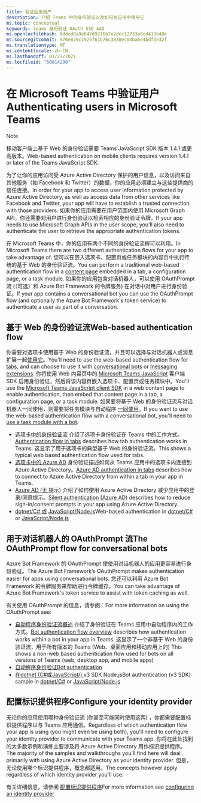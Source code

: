 ```yaml
---
title: 验证应用用户
description: 介绍 Teams 中的身份验证以及如何在应用中使用它
ms.topic: conceptual
keywords: teams 身份验证 OAuth SSO AAD
ms.openlocfilehash: 6ddcd8a9e847d9216b7e2dcc12733a6cd413b48e
ms.sourcegitcommit: 976e870cc925f61b76c3830ec04ba6e4bdfde32f
ms.translationtype: MT
ms.contentlocale: zh-CN
ms.lasthandoff: 01/27/2021
ms.locfileid: "50014290"
---
```

# <a name="authenticating-users-in-microsoft-teams"></a><span data-ttu-id="8e5de-104">在 Microsoft Teams 中验证用户</span><span class="sxs-lookup"><span data-stu-id="8e5de-104">Authenticating users in Microsoft Teams</span></span>

> [!Note]
> <span data-ttu-id="8e5de-105">移动客户端上基于 Web 的身份验证需要 Teams JavaScript SDK 版本 1.4.1 或更高版本。</span><span class="sxs-lookup"><span data-stu-id="8e5de-105">Web-based authentication on mobile clients requires version 1.4.1 or later of the Teams JavaScript SDK.</span></span>

<span data-ttu-id="8e5de-106">为了让你的应用访问受 Azure Active Directory 保护的用户信息，以及访问来自其他服务（如 Facebook 和 Twitter）的数据，你的应用必须建立与这些提供商的信任连接。</span><span class="sxs-lookup"><span data-stu-id="8e5de-106">In order for your app to access user information protected by Azure Active Directory, as well as access data from other services like Facebook and Twitter, your app will have to establish a trusted connection with those providers.</span></span> <span data-ttu-id="8e5de-107">如果你的应用需要在用户范围内使用 Microsoft Graph API，你还需要对用户进行身份验证以检索相应的身份验证令牌。</span><span class="sxs-lookup"><span data-stu-id="8e5de-107">If your app needs to use Microsoft Graph APIs in the user scope, you'll also need to authenticate the user to retrieve the appropriate authentication tokens.</span></span>

<span data-ttu-id="8e5de-108">在 Microsoft Teams 中，你的应用有两个不同的身份验证流程可以利用。</span><span class="sxs-lookup"><span data-stu-id="8e5de-108">In Microsoft Teams there are two different authentication flows for your app to take advantage of.</span></span> <span data-ttu-id="8e5de-109">您可以在嵌入选项卡、配置页或任务模块的内容页中[](~/tabs/how-to/create-tab-pages/content-page.md)执行传统的基于 Web 的身份验证流。</span><span class="sxs-lookup"><span data-stu-id="8e5de-109">You can perform a traditional web-based authentication flow in a [content page](~/tabs/how-to/create-tab-pages/content-page.md) embedded in a tab, a configuration page, or a task module.</span></span> <span data-ttu-id="8e5de-110">如果你的应用包含对话机器人，可以使用 OAuthPrompt 流 (（可选）和 Azure Bot Framework 的令牌服务) 在对话中对用户进行身份验证。</span><span class="sxs-lookup"><span data-stu-id="8e5de-110">If your app contains a conversational bot you can use the OAuthPrompt flow (and optionally the Azure Bot Framework's token service) to authenticate a user as part of a conversation.</span></span>

## <a name="web-based-authentication-flow"></a><span data-ttu-id="8e5de-111">基于 Web 的身份验证流</span><span class="sxs-lookup"><span data-stu-id="8e5de-111">Web-based authentication flow</span></span>

<span data-ttu-id="8e5de-112">你需要对选项卡使用基于 Web 的身份验证流，并且[](~/tabs/what-are-tabs.md)可以选择与对话机器人或消息扩展一起[](~/bots/what-are-bots.md)[使用它](~/messaging-extensions/what-are-messaging-extensions.md)。</span><span class="sxs-lookup"><span data-stu-id="8e5de-112">You'll need to use the web-based authentication flow for [tabs](~/tabs/what-are-tabs.md), and can choose to use it with [conversational bots](~/bots/what-are-bots.md) or [messaging extensions](~/messaging-extensions/what-are-messaging-extensions.md).</span></span> <span data-ttu-id="8e5de-113">你将使用 Web 内容页中的 [Microsoft Teams JavaScript](/javascript/api/overview/msteams-client) 客户端 SDK 启用身份验证，然后将该内容页嵌入选项卡、配置页或任务模块中。</span><span class="sxs-lookup"><span data-stu-id="8e5de-113">You'll use the [Microsoft Teams JavaScript client SDK](/javascript/api/overview/msteams-client) in a web content page to enable authentication, then embed that content page in a tab, a configuration page, or a task module.</span></span> <span data-ttu-id="8e5de-114">如果要将基于 Web 的身份验证流与对话机器人一同使用，则需要将任务模块与自动程序 [一同使用](~/task-modules-and-cards/task-modules/task-modules-bots.md)。</span><span class="sxs-lookup"><span data-stu-id="8e5de-114">If you want to use the web-based authentication flow with a conversational bot, you'll need to [use a task module with a bot](~/task-modules-and-cards/task-modules/task-modules-bots.md).</span></span>

* <span data-ttu-id="8e5de-115">[选项卡中的身份验证流](~/tabs/how-to/authentication/auth-flow-tab.md) 介绍了选项卡身份验证在 Teams 中的工作方式。</span><span class="sxs-lookup"><span data-stu-id="8e5de-115">[Authentication flow in tabs](~/tabs/how-to/authentication/auth-flow-tab.md) describes how tab authentication works in Teams.</span></span> <span data-ttu-id="8e5de-116">这显示了用于选项卡的典型基于 Web 的身份验证流。</span><span class="sxs-lookup"><span data-stu-id="8e5de-116">This shows a typical web based authentication flow used for tabs.</span></span>
* <span data-ttu-id="8e5de-117">[选项卡中的 Azure AD](~/tabs/how-to/authentication/auth-tab-AAD.md) 身份验证描述如何从 Teams 应用中的选项卡内连接到 Azure Active Directory。</span><span class="sxs-lookup"><span data-stu-id="8e5de-117">[Azure AD authentication in tabs](~/tabs/how-to/authentication/auth-tab-AAD.md) describes how to connect to Azure Active Directory from within a tab in your app in Teams.</span></span>
* <span data-ttu-id="8e5de-118">[Azure AD (无 ](~/tabs/how-to/authentication/auth-silent-AAD.md) 提示) 介绍了如何使用 Azure Active Directory 减少应用中的登录/同意提示。</span><span class="sxs-lookup"><span data-stu-id="8e5de-118">[Silent authentication (Azure AD)](~/tabs/how-to/authentication/auth-silent-AAD.md) describes how to reduce sign-in/consent prompts in your app using Azure Active Directory.</span></span>
* <span data-ttu-id="8e5de-119">[dotnet/C# 或](https://github.com/OfficeDev/microsoft-teams-sample-complete-csharp) [JavaScript/Node.js](https://github.com/OfficeDev/microsoft-teams-sample-complete-node)</span><span class="sxs-lookup"><span data-stu-id="8e5de-119">Web-based authentication in [dotnet/C#](https://github.com/OfficeDev/microsoft-teams-sample-complete-csharp) or [JavaScript/Node.js](https://github.com/OfficeDev/microsoft-teams-sample-complete-node)</span></span>

## <a name="the-oauthprompt-flow-for-conversational-bots"></a><span data-ttu-id="8e5de-120">用于对话机器人的 OAuthPrompt 流</span><span class="sxs-lookup"><span data-stu-id="8e5de-120">The OAuthPrompt flow for conversational bots</span></span>

<span data-ttu-id="8e5de-121">Azure Bot Framework 的 OAuthPrompt 使使用对话机器人的应用更容易进行身份验证。</span><span class="sxs-lookup"><span data-stu-id="8e5de-121">The Azure Bot Framework’s OAuthPrompt makes authentication easier for apps using conversational bots.</span></span> <span data-ttu-id="8e5de-122">您还可以利用 Azure Bot Framework 的令牌服务来帮助进行令牌缓存。</span><span class="sxs-lookup"><span data-stu-id="8e5de-122">You can take advantage of Azure Bot Framework's token service to assist with token caching as well.</span></span>

<span data-ttu-id="8e5de-123">有关使用 OAuthPrompt 的信息，请参阅：</span><span class="sxs-lookup"><span data-stu-id="8e5de-123">For more information on using the OAuthPrompt see:</span></span>

* <span data-ttu-id="8e5de-124">[自动程序身份验证流概述](~/bots/how-to/authentication/auth-flow-bot.md) 介绍了身份验证在 Teams 应用中自动程序内的工作方式。</span><span class="sxs-lookup"><span data-stu-id="8e5de-124">[Bot authentication flow overview](~/bots/how-to/authentication/auth-flow-bot.md) describes how authentication works within a bot in your app in Teams.</span></span> <span data-ttu-id="8e5de-125">这显示了一个非基于 Web 的身份验证流，用于所有版本的 Teams (Web、桌面应用和移动应用上的) </span><span class="sxs-lookup"><span data-stu-id="8e5de-125">This shows a non-web based authentication flow used for bots on all versions of Teams (web, desktop app, and mobile apps)</span></span>
* [<span data-ttu-id="8e5de-126">自动程序身份验证</span><span class="sxs-lookup"><span data-stu-id="8e5de-126">Bot authentication</span></span>](~/bots/how-to/authentication/add-authentication.md)
* <span data-ttu-id="8e5de-127">在[dotnet (C#](https://github.com/microsoft/BotBuilder-Samples/tree/master/samples/csharp_dotnetcore/46.teams-auth)或[JavaScript/) ](https://github.com/microsoft/BotBuilder-Samples/tree/master/samples/javascript_nodejs/46.teams-auth) v3 SDK Node.js</span><span class="sxs-lookup"><span data-stu-id="8e5de-127">Bot authentication (v3 SDK) sample in [dotnet/C#](https://github.com/microsoft/BotBuilder-Samples/tree/master/samples/csharp_dotnetcore/46.teams-auth) or [JavaScript/Node.js](https://github.com/microsoft/BotBuilder-Samples/tree/master/samples/javascript_nodejs/46.teams-auth)</span></span>

## <a name="configure-your-identity-provider"></a><span data-ttu-id="8e5de-128">配置标识提供程序</span><span class="sxs-lookup"><span data-stu-id="8e5de-128">Configure your identity provider</span></span>

<span data-ttu-id="8e5de-129">无论你的应用使用哪种身份验证流 (你甚至可能同时使用这两) ，你都需要配置标识提供程序以与 Teams 应用通信。</span><span class="sxs-lookup"><span data-stu-id="8e5de-129">Regardless of which authentication flow your app is using (you might even be using both), you'll need to configure your identity provider to communicate with your Teams app.</span></span> <span data-ttu-id="8e5de-130">你将在此处找到的大多数示例和演练主要涉及将 Azure Active Directory 用作标识提供程序。</span><span class="sxs-lookup"><span data-stu-id="8e5de-130">The majority of the samples and walkthroughs you'll find here will deal primarily with using Azure Active Directory as your identity provider.</span></span> <span data-ttu-id="8e5de-131">但是，无论使用哪个标识提供程序，概念都适用。</span><span class="sxs-lookup"><span data-stu-id="8e5de-131">The concepts however apply regardless of which identity provider you'll use.</span></span>

<span data-ttu-id="8e5de-132">有关详细信息，请参阅 [配置标识提供程序](~/concepts/authentication/configure-identity-provider.md)</span><span class="sxs-lookup"><span data-stu-id="8e5de-132">For more information see [configuring an identity provider](~/concepts/authentication/configure-identity-provider.md)</span></span>
